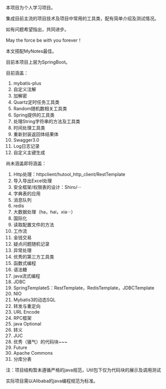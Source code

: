 本项目为个人学习项目。

集成目前主流的项目技术及项目中常用的工具类，配有简单介绍及测试情况。

如有问题希望指出，共同进步。

May the force be with you forever！

本文搭配MyNotes最佳。

目前本项目上层为SpringBoot。

目前涵盖：

1. mybatis-plus
2. 自定义注解
3. 加解密
4. Quartz定时任务工具类
5. Random随机数相关工具类
6. Spring提供的工具类
7. 处理String字符串的方法及工具类
8. 时间处理工具类
9. 重新封装返回体结果体
10. Swagger3.0
11. Log日志记录
12. 自定义主键生成

尚未涵盖即将涵盖：

1. Http处理：httpclient/hutool_http_client/RestTemplate
2. 导入导出Excel处理
3. 安全框架/权限表的设计：Shiro/···
4. 字典表的应用
5. 消息队列
6. redis
7. 大数据处理（ha，hai，xia···）
8. 国际化
9. 读取配置文件的方法
10. 工作流
11. 金钱交易
12. 疑点问题随机记录
13. 异常处理
14. 优秀的第三方工具类
15. 函数式编程
16. 语法糖
17. java流式编程
18. JDBC
19. SpringTemplateS：RestTemplate，RedisTemplate，JDBCTemplate
20. NIO
21. Mybatis3的动态SQL
22. 转发与重定向
23. URL Encode
24. RPC框架
25. java Optional
26. 转义
27. JUC
28. 优秀（骚气）的代码块~~~
29. Future
30. Apache Commons
31. 分库分表

注：项目结构暂未遵循严格的java规范，Util包下仅为代码块的展示及调用测试

实际项目需以Alibaba的java编程规范为标准。

